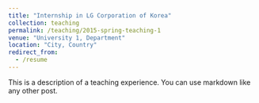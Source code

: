 ```yaml
---
title: "Internship in LG Corporation of Korea"
collection: teaching
permalink: /teaching/2015-spring-teaching-1
venue: "University 1, Department"
location: "City, Country"
redirect_from:
  - /resume
---
```


This is a description of a teaching experience. You can use markdown like any other post.
